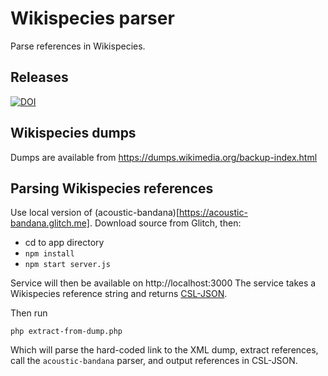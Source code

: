 # Wikispecies parser

Parse references in Wikispecies.

## Releases

[![DOI](https://zenodo.org/badge/440792353.svg)](https://zenodo.org/badge/latestdoi/440792353)

## Wikispecies dumps

Dumps are available from https://dumps.wikimedia.org/backup-index.html

## Parsing Wikispecies references

Use local version of (acoustic-bandana)[https://acoustic-bandana.glitch.me]. Download source from Glitch, then:
- cd to app directory
- `npm install`
- `npm start server.js`

Service will then be available on http://localhost:3000 The service takes a Wikispecies reference string and returns [CSL-JSON](https://citation.js.org).

Then run

```
php extract-from-dump.php
```

Which will parse the hard-coded link to the XML dump, extract references, call the `acoustic-bandana` parser, and output references in CSL-JSON.


